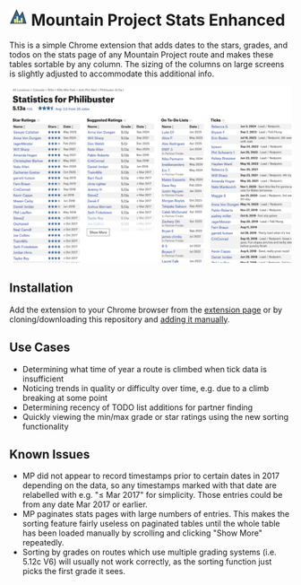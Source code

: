 # ![icon](media/icon-32.png) Mountain Project Stats Enhanced

This is a simple Chrome extension that adds dates to the stars, grades, and todos on the stats page of any Mountain Project route and makes these tables sortable by any column. The sizing of the columns on large screens is slightly adjusted to accommodate this additional info.

![screenshot](media/screenshot.jpg)

## Installation

Add the extension to your Chrome browser from the [extension page](https://chromewebstore.google.com/detail/mountain-project-stats-en/cmlpgcdikcefgegfgehkhmigmcjocgka) or by cloning/downloading this repository and [adding it manually](https://developer.chrome.com/docs/extensions/get-started/tutorial/hello-world#load-unpacked).

## Use Cases

- Determining what time of year a route is climbed when tick data is insufficient
- Noticing trends in quality or difficulty over time, e.g. due to a climb breaking at some point
- Determining recency of TODO list additions for partner finding
- Quickly viewing the min/max grade or star ratings using the new sorting functionality

## Known Issues

- MP did not appear to record timestamps prior to certain dates in 2017 depending on the data, so any timestamps marked with that date are relabelled with e.g. "≤ Mar 2017" for simplicity. Those entries could be from any date Mar 2017 or earlier.
- MP paginates stats pages with large numbers of entries. This makes the sorting feature fairly useless on paginated tables until the whole table has been loaded manually by scrolling and clicking "Show More" repeatedly.
- Sorting by grades on routes which use multiple grading systems (i.e. 5.12c V6) will usually not work correctly, as the sorting function just picks the first grade it sees.
